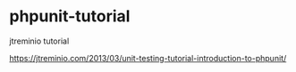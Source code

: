 # phpunit-tutorial
jtreminio tutorial

https://jtreminio.com/2013/03/unit-testing-tutorial-introduction-to-phpunit/
